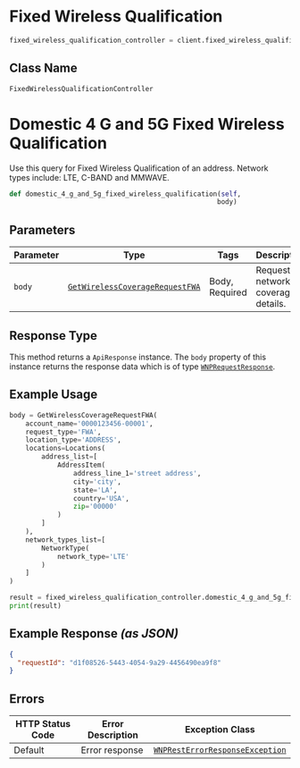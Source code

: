 # Fixed Wireless Qualification

```python
fixed_wireless_qualification_controller = client.fixed_wireless_qualification
```

## Class Name

`FixedWirelessQualificationController`


# Domestic 4 G and 5G Fixed Wireless Qualification

Use this query for Fixed Wireless Qualification of an address. Network types include: LTE, C-BAND and MMWAVE.

```python
def domestic_4_g_and_5g_fixed_wireless_qualification(self,
                                                    body)
```

## Parameters

| Parameter | Type | Tags | Description |
|  --- | --- | --- | --- |
| `body` | [`GetWirelessCoverageRequestFWA`](../../doc/models/get-wireless-coverage-request-fwa.md) | Body, Required | Request for network coverage details. |

## Response Type

This method returns a `ApiResponse` instance. The `body` property of this instance returns the response data which is of type [`WNPRequestResponse`](../../doc/models/wnp-request-response.md).

## Example Usage

```python
body = GetWirelessCoverageRequestFWA(
    account_name='0000123456-00001',
    request_type='FWA',
    location_type='ADDRESS',
    locations=Locations(
        address_list=[
            AddressItem(
                address_line_1='street address',
                city='city',
                state='LA',
                country='USA',
                zip='00000'
            )
        ]
    ),
    network_types_list=[
        NetworkType(
            network_type='LTE'
        )
    ]
)

result = fixed_wireless_qualification_controller.domestic_4_g_and_5g_fixed_wireless_qualification(body)
print(result)
```

## Example Response *(as JSON)*

```json
{
  "requestId": "d1f08526-5443-4054-9a29-4456490ea9f8"
}
```

## Errors

| HTTP Status Code | Error Description | Exception Class |
|  --- | --- | --- |
| Default | Error response | [`WNPRestErrorResponseException`](../../doc/models/wnp-rest-error-response-exception.md) |

